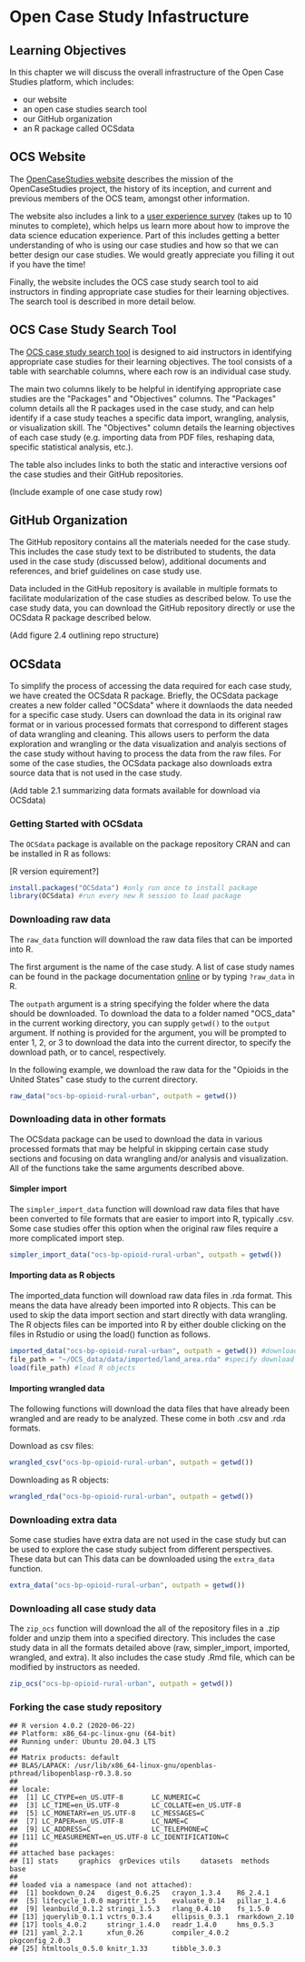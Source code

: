 


# Open Case Study Infastructure

## Learning Objectives

In this chapter we will discuss the overall infrastructure of the Open Case Studies platform, which includes:
* our website
* an open case studies search tool
* our GitHub organization
* an R package called OCSdata


## OCS Website 

The [OpenCaseStudies website](https://www.opencasestudies.org/) describes the mission of the OpenCaseStudies project, the history of its inception, and current and previous members of the OCS team, amongst other information. 

The website also includes a link to a [user experience survey](https://www.opencasestudies.org/) (takes up to 10 minutes to complete), which helps us learn more about how to improve the data science education experience. Part of this includes getting a better understanding of who is using our case studies and how so that we can better design our case studies. We would greatly appreciate you filling it out  if you have the time! 

Finally, the website includes the OCS case study search tool to aid instructors in finding appropriate case studies for their learning objectives. The search tool is described in more detail below. 

## OCS Case Study Search Tool 

The [OCS case study search tool](https://www.opencasestudies.org/#searchtab) is designed to aid instructors in identifying appropriate case studies for their learning objectives. The tool consists of a table with searchable columns, where each row is an individual case study. 

The main two columns likely to be helpful in identifying appropriate case studies are the "Packages" and "Objectives" columns. The "Packages" column details all the R packages used in the case study, and can help identify if a case study teaches a specific data import, wrangling, analysis, or visualization skill. The "Objectives" column details the learning objectives of each case study (e.g. importing data from PDF files, reshaping data, specific statistical analysis, etc.).

The table also includes links to both the static and interactive versions oof the case studies and their GitHub repositories. 


(Include example of one case study row)

## GitHub Organization 

The GitHub repository contains all the materials needed for the case study. This includes the case study text to be distributed to students, the data used in the case study (discussed below), additional documents and references, and brief guidelines on case study use. 

Data included in the GitHub repository is available in multiple formats to facilitate modularization of the case studies as described below. To use the case study data, you can download the GitHub repository directly or use the OCSdata R package described below. 

(Add figure 2.4 outlining repo structure)

## OCSdata 
To simplify the process of accessing the data required for each case study, we have created the OCSdata R package. Briefly, the OCSdata package creates a new folder called "OCSdata" where it downlaods the data needed for a specific case study. Users can download the data in its original raw format or in various processed formats that correspond to different stages of data wrangling and cleaning. This allows users to perform the data exploration and wrangling or the data visualization and analyis sections of the case study without having to process the data from the raw files. For some of the case studies, the OCSdata package also downloads extra source data that is not used in the case study. 

(Add table 2.1 summarizing data formats available for download via OCSdata)

### Getting Started with OCSdata

The `OCSdata` package is available on the package repository CRAN and can be installed in R as follows: 

[R version equirement?]


```r
install.packages("OCSdata") #only run once to install package
library(OCSdata) #run every new R session to load package
```

### Downloading raw data
The `raw_data` function will download the raw data files that can be imported into R. 

The first argument is the name of the case study. A list of case study names can be found in the package documentation [online](https://cran.r-project.org/web/packages/OCSdata/vignettes/instructions.html#casestudy) or by typing `?raw_data` in R. 

The `outpath` argument is a string specifying the folder where the data should be downloaded. To download the data to a folder named "OCS_data" in the current working directory, you can supply `getwd()` to the `output` argument. If nothing is provided for the argument, you will be prompted to enter 1, 2, or 3 to download the data into the current director, to specify the download path, or to cancel, respectively. 

In the following example, we download the raw data for the "Opioids in the United States" case study to the current directory. 


```r
raw_data("ocs-bp-opioid-rural-urban", outpath = getwd())
```

### Downloading data in other formats
The OCSdata package can be used to download the data in various processed formats that may be helpful in skipping certain case study sections and focusing on data wrangling and/or analysis and visualization. All of the functions take the same arguments described above.

#### Simpler import
The `simpler_import_data` function will download raw data files that have been converted to file formats that are easier to import into R, typically .csv. Some case studies offer this option when the original raw files require a more complicated import step. 


```r
simpler_import_data("ocs-bp-opioid-rural-urban", outpath = getwd())
```

#### Importing data as R objects 
The imported_data function will download raw data files in .rda format. This means the data have already been imported into R objects. This can be used to skip the data import section and start directly with data wrangling. The R objects files can be imported into R by either double clicking on the files in Rstudio or using the load() function as follows. 



```r
imported_data("ocs-bp-opioid-rural-urban", outpath = getwd()) #download data in .rda format 
file_path = "~/OCS_data/data/imported/land_area.rda" #specify download directory 
load(file_path) #load R objects 
```

#### Importing wrangled data
The following functions will download the data files that have already been wrangled and are ready to be analyzed. These come in both .csv and .rda formats.

Download as csv files:

```r
wrangled_csv("ocs-bp-opioid-rural-urban", outpath = getwd()) 
```

Downloading as R objects:

```r
wrangled_rda("ocs-bp-opioid-rural-urban", outpath = getwd()) 
```

### Downloading extra data
Some case studies have extra data are not used in the case study but can be used to explore the case study subject from different perspectives. These data  but can This data can be downloaded using the `extra_data` function. 


```r
extra_data("ocs-bp-opioid-rural-urban", outpath = getwd()) 
```

### Downloading all case study data
The `zip_ocs` function will download the all of the repository files in a .zip folder and unzip them into a specified directory. This includes the case study data in all the formats detailed above (raw, simpler_import, imported, wrangled, and extra). It also includes the case study .Rmd file, which can be modified by instructors as needed. 


```r
zip_ocs("ocs-bp-opioid-rural-urban", outpath = getwd()) 
```

### Forking the case study repository



```
## R version 4.0.2 (2020-06-22)
## Platform: x86_64-pc-linux-gnu (64-bit)
## Running under: Ubuntu 20.04.3 LTS
## 
## Matrix products: default
## BLAS/LAPACK: /usr/lib/x86_64-linux-gnu/openblas-pthread/libopenblasp-r0.3.8.so
## 
## locale:
##  [1] LC_CTYPE=en_US.UTF-8       LC_NUMERIC=C              
##  [3] LC_TIME=en_US.UTF-8        LC_COLLATE=en_US.UTF-8    
##  [5] LC_MONETARY=en_US.UTF-8    LC_MESSAGES=C             
##  [7] LC_PAPER=en_US.UTF-8       LC_NAME=C                 
##  [9] LC_ADDRESS=C               LC_TELEPHONE=C            
## [11] LC_MEASUREMENT=en_US.UTF-8 LC_IDENTIFICATION=C       
## 
## attached base packages:
## [1] stats     graphics  grDevices utils     datasets  methods   base     
## 
## loaded via a namespace (and not attached):
##  [1] bookdown_0.24   digest_0.6.25   crayon_1.3.4    R6_2.4.1       
##  [5] lifecycle_1.0.0 magrittr_1.5    evaluate_0.14   pillar_1.4.6   
##  [9] leanbuild_0.1.2 stringi_1.5.3   rlang_0.4.10    fs_1.5.0       
## [13] jquerylib_0.1.1 vctrs_0.3.4     ellipsis_0.3.1  rmarkdown_2.10 
## [17] tools_4.0.2     stringr_1.4.0   readr_1.4.0     hms_0.5.3      
## [21] yaml_2.2.1      xfun_0.26       compiler_4.0.2  pkgconfig_2.0.3
## [25] htmltools_0.5.0 knitr_1.33      tibble_3.0.3
```

